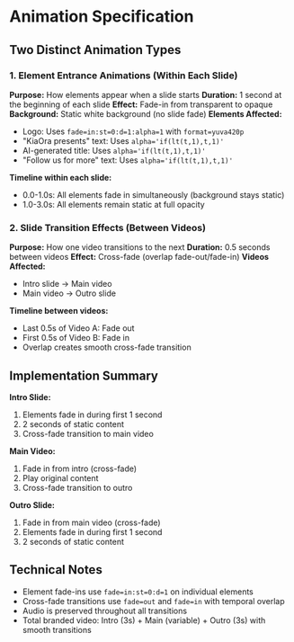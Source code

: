 # Animation Specification

## Two Distinct Animation Types

### 1. Element Entrance Animations (Within Each Slide)
**Purpose:** How elements appear when a slide starts
**Duration:** 1 second at the beginning of each slide
**Effect:** Fade-in from transparent to opaque
**Background:** Static white background (no slide fade)
**Elements Affected:**
- Logo: Uses `fade=in:st=0:d=1:alpha=1` with `format=yuva420p`
- "KiaOra presents" text: Uses `alpha='if(lt(t,1),t,1)'`
- AI-generated title: Uses `alpha='if(lt(t,1),t,1)'`
- "Follow us for more" text: Uses `alpha='if(lt(t,1),t,1)'`

**Timeline within each slide:**
- 0.0-1.0s: All elements fade in simultaneously (background stays static)
- 1.0-3.0s: All elements remain static at full opacity

### 2. Slide Transition Effects (Between Videos)
**Purpose:** How one video transitions to the next
**Duration:** 0.5 seconds between videos
**Effect:** Cross-fade (overlap fade-out/fade-in)
**Videos Affected:**
- Intro slide → Main video
- Main video → Outro slide

**Timeline between videos:**
- Last 0.5s of Video A: Fade out
- First 0.5s of Video B: Fade in
- Overlap creates smooth cross-fade transition

## Implementation Summary

**Intro Slide:**
1. Elements fade in during first 1 second
2. 2 seconds of static content
3. Cross-fade transition to main video

**Main Video:**
1. Fade in from intro (cross-fade)
2. Play original content
3. Cross-fade transition to outro

**Outro Slide:**
1. Fade in from main video (cross-fade)
2. Elements fade in during first 1 second
3. 2 seconds of static content

## Technical Notes

- Element fade-ins use `fade=in:st=0:d=1` on individual elements
- Cross-fade transitions use `fade=out` and `fade=in` with temporal overlap
- Audio is preserved throughout all transitions
- Total branded video: Intro (3s) + Main (variable) + Outro (3s) with smooth transitions